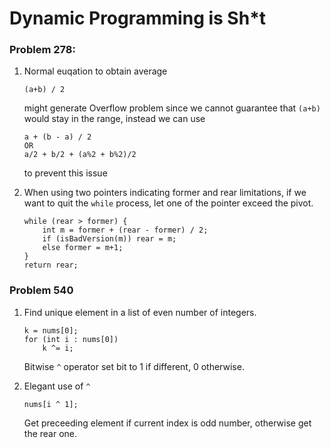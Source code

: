 # Dynamic Programming is Sh*t

### Problem 278:

1. Normal euqation to obtain average
    ```
    (a+b) / 2
    ```
    might generate Overflow problem since we cannot guarantee that `(a+b)` would stay in the range, instead we can use 
    ```
    a + (b - a) / 2
    OR
    a/2 + b/2 + (a%2 + b%2)/2
    ```
    to prevent this issue

2. When using two pointers indicating former and rear limitations, if we want to quit the `while` process, let one of the pointer exceed the pivot.

    ```
    while (rear > former) {
        int m = former + (rear - former) / 2;
        if (isBadVersion(m)) rear = m;
        else former = m+1;
    }
    return rear;
    ```

### Problem 540

1. Find unique element in a list of even number of integers.
    ```
    k = nums[0];
    for (int i : nums[0])
        k ^= i;
    ```
    Bitwise `^` operator set bit to 1 if different, 0 otherwise.

2. Elegant use of `^`
    ```
    nums[i ^ 1];
    ```
    Get preceeding element if current index is odd number, otherwise get the rear one.